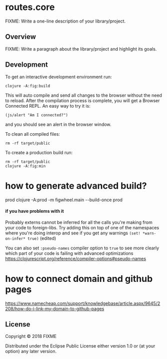 # routes.core

FIXME: Write a one-line description of your library/project.

## Overview

FIXME: Write a paragraph about the library/project and highlight its goals.

## Development

To get an interactive development environment run:

    clojure -A:fig:build

This will auto compile and send all changes to the browser without the
need to reload. After the compilation process is complete, you will
get a Browser Connected REPL. An easy way to try it is:

    (js/alert "Am I connected?")

and you should see an alert in the browser window.

To clean all compiled files:

    rm -rf target/public

To create a production build run:

	rm -rf target/public
	clojure -A:fig:min



# how to generate advanced build?
 prod clojure -A:prod -m figwheel.main --build-once prod

#### if you have problems with it
Probably externs cannot be inferred for all the calls you're making from your code to foreign-libs. Try adding this on top of one of the namespaces where you're doing interop and see if you get any warnings `(set! *warn-on-infer* true)` (edited)

You can also set `:pseudo-names` compiler option to `true` to see more clearly which part of your code is failing with advanced optimizations https://clojurescript.org/reference/compiler-options#pseudo-names


# how to connect domain and github pages
https://www.namecheap.com/support/knowledgebase/article.aspx/9645/2208/how-do-i-link-my-domain-to-github-pages


## License

Copyright © 2018 FIXME

Distributed under the Eclipse Public License either version 1.0 or (at your option) any later version.
